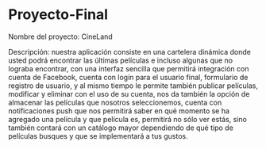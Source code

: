 # Proyecto-Final

Nombre del proyecto: CineLand

Descripción: nuestra aplicación consiste en una cartelera dinámica donde usted podrá encontrar las últimas películas e incluso algunas que no lograba encontrar, con una interfaz sencilla que permitirá integración con cuenta de Facebook, cuenta con login para el usuario final, formulario de registro de usuario,  y al mismo tiempo le permite también publicar películas, modificar y eliminar con el uso de su cuenta, nos da también la opción de almacenar las películas que nosotros seleccionemos, cuenta con notificaciones push que nos permitirá saber en qué momento se ha agregado una película y que película es, permitirá no sólo ver estás, sino también contará con un catálogo mayor dependiendo de qué tipo de películas busques y que se implementará a tus gustos.

